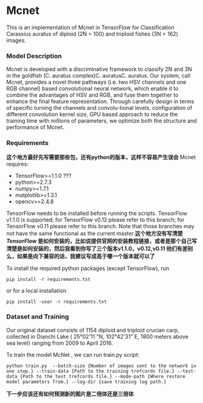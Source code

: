 # Mcnet

This is an implementation of Mcnet in TensorFlow for Classification Carassius auratus of diploid (2N = 100) and triploid fishes (3N = 162) images.

### Model Description

Mcnet is developed with a discriminative framework to classify 2N and 3N in the goldfish (C. auratus complex)C. auratusC. auratus. Our system, call Mcnet, provides a novel three pathways (i.e. two HSV channels and one RGB channel) based convolutional neural network, which enable it to combine the advantages of HSV and RGB, and fuse them together to enhance the final feature representation.   Through carefully design in terms of specific turning the channels and convolu-tional  levels,  configuration of different convolution kernel size, GPU based approach to reduce the training time with millions of parameters, we optimize both the structure and performance of  Mcnet.

### Requirements
 **这个地方最好先写需要那些包，还有python的版本，这样不容易产生误会**
Mcnet requires:

 - TensorFlow>=1.1.0 ???
 - python>=2.7.3
 - numpy>=1.7.1
 - matplotlib>=1.3.1
 - opencv>=2.4.8

TensorFlow needs to be installed before running the scripts. TensorFlow v1.1.0 is supported; for TensorFlow v0.12 please refer to this branch; for TensorFlow v0.11 please refer to this branch. Note that those branches may not have the same functional as the current master.**这个地方没有写清楚 *TensorFlow* 是如何安装的，比如说提供官网的安装教程链接，或者是那个自己写清楚是如何安装的，然后我看到你写了三个版本v1.1.0，v0.12,v0.11 他们有差别么，如果是向下兼容的话，我建议写成高于哪一个版本就可以了**


To install the required python packages (except TensorFlow), run

```
pip install -r requirements.txt
```

or for a local installation

```
pip install -user -r requirements.txt
```

### Dataset and Training

Our original dataset consists of 1154 diploid and triploid crucian carp, collected in Dianchi Lake ( 25°02'11 "N, 102°42'31" E, 1800 meters above sea level) ranging from 2009 to April 2016. 

 To train the model McNet , we can run train.py script:


    python train.py  --batch-size {Number of images sent to the network in one step.} --train-data {Path to the training trefcords file.} --test-data {Path to the test trefcords file.} --mode-path {Where restore model parameters from.} --log-dir {save training log path.}

**下一步应该还有如何预测新的图片是二倍体还是三倍体**
